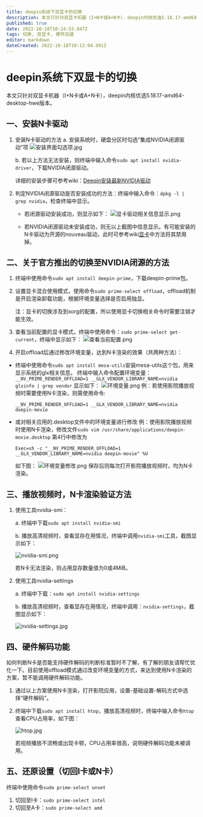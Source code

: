 ```yaml
---
title: deepin系统下双显卡的切换
description: 本文只针对双显卡机器（I+N卡或A+N卡），deepin内核优选5.18.17-amd64-desktop-hwe版本
published: true
date: 2022-10-18T10:24:53.847Z
tags: 切换, 双显卡, 硬件加速
editor: markdown
dateCreated: 2022-10-18T10:12:04.991Z
---
```


# deepin系统下双显卡的切换

本文只针对双显卡机器（I+N卡或A+N卡），deepin内核优选5.18.17-amd64-desktop-hwe版本。

## 一、安装N卡驱动

1. 安装N卡驱动的方法
   a. 安装系统时，硬盘分区时勾选“集成NVIDIA闭源驱动”项
   ![安装界面勾选项.jpg](/for_trans/切换显卡/安装界面勾选项.jpg)

    b. 若以上方法无法安装，则终端中输入命令`sudo apt install nvidia-driver`，下载NVIDIA闭源驱动。

   详细的安装步骤可参考wiki：[Deepin安装最新NVIDIA驱动](https://wiki.deepin.org/zh/05_%E6%8C%89%E7%A1%AC%E4%BB%B6%E7%9F%A5%E8%AF%86%E7%82%B9%E5%88%92%E5%88%86/01_%E7%94%B5%E8%84%91%E9%87%8D%E5%90%AF%E5%8F%AF%E7%94%A8%E7%9A%84%E7%A1%AC%E4%BB%B6/02_%E5%85%B3%E4%BA%8E%E6%98%BE%E5%8D%A1/Deepin%E5%AE%89%E8%A3%85%E6%9C%80%E6%96%B0NVIDIA%E9%A9%B1%E5%8A%A8 )

2. 判定NVIDIA闭源驱动是否安装成功的方法：终端中输入命令：`dpkg -l | grep nvidia`，检查终端中显示。

   - 若闭源驱动安装成功，则显示如下：
    ![显卡驱动相关信息显示.png](/for_trans/切换显卡/显卡驱动相关信息显示.png)

   - 若NVIDIA闭源驱动未安装成功，则无以上截图中信息显示。有可能安装的N卡驱动为开源的nouveau驱动，此时可参考wiki[显卡](https://wiki.deepin.org/zh/05_%E6%8C%89%E7%A1%AC%E4%BB%B6%E7%9F%A5%E8%AF%86%E7%82%B9%E5%88%92%E5%88%86/01_%E7%94%B5%E8%84%91%E9%87%8D%E5%90%AF%E5%8F%AF%E7%94%A8%E7%9A%84%E7%A1%AC%E4%BB%B6/02_%E5%85%B3%E4%BA%8E%E6%98%BE%E5%8D%A1/%E6%98%BE%E5%8D%A1)中方法将其禁用掉。

## 二、关于官方推出的切换至NVIDIA闭源的方法

   1. 终端中使用命令`sudo apt install deepin-prime`，下载deepin-prime包。

   2. 设置显卡混合使用模式，使用命令`sudo prime-select offload`，offload机制是开启渲染卸载功能，根据环境变量选择是否启用独显。

      注：显卡的切换涉及到xorg的配置，所以使用显卡切换相关命令时需要注销才能生效。

   3. 查看当前配置的显卡模式，终端中使用命令：`sudo prime-select get-current`，终端中显示如下：
      ![查看当前配置.png](/for_trans/切换显卡/查看当前配置.png)

   4. 开启offload后通过修改环境变量，达到N卡渲染的效果（共两种方法）：

  - 终端中使用命令`sudo apt install mesa-utils`安装mesa-utils这个包，用来显示系统的glx相关信息。
    终端中输入命令配置环境变量：` __NV_PRIME_RENDER_OFFLOAD=1 __GLX_VENDOR_LIBRARY_NAME=nvidia glxinfo | grep vendor`
    显示如下：
        ![环境变量.png](/for_trans/切换显卡/环境变量.png)
        例：若使用影院播放视频时需要使用N卡渲染，则需使用命令:
     ```
     __NV_PRIME_RENDER_OFFLOAD=1 __GLX_VENDOR_LIBRARY_NAME=nvidia deepin-movie
     ```
  - 或对相关应用的.desktop文件中的环境变量进行修改
    例：使用影院播放视频时使用N卡渲染，修改文件`sudo vim /usr/share/applications/deepin-movie.desktop`
    第4行中修改为
    ```  
    Exec=sh -c "__NV_PRIME_RENDER_OFFLOAD=1 __GLX_VENDOR_LIBRARY_NAME=nvidia deepin-movie" %U
    ```
    如下图：
    ![环境变量修改.png](/for_trans/切换显卡/环境变量修改.png)
    保存后则每次打开影院播放视频时，均为N卡渲染。

## 三、播放视频时，N卡渲染验证方法

1. 使用工具nvidia-smi：

   a. 终端中下载`sudo apt install nvidia-smi`

   b. 播放高清视频时，查看显存在用情况，终端中调用`nvidia-smi`工具，截图显示如下：

   ![nvidia-smi.png](/for_trans/切换显卡/nvidia-smi.png)

   若N卡无法渲染，则占用显存数量值为0或4MiB。

2. 使用工具nvidia-settings

   a. 终端中下载：`sudo apt install nvidia-settings`

   b. 播放高清视频时，查看显存在用情况，终端中调用：`nvidia-settings`，截图显示如下：

   ![nvidia-settings.jpg](/for_trans/切换显卡/nvidia-settings.jpg)

## 四、硬件解码功能

如何判断N卡是否能支持硬件解码的判断标准暂时不了解，有了解的朋友请帮忙优化一下。目前使用offload模式通过改变环境变量的方式，来达到使用N卡渲染的方案，暂不能调用硬件解码功能。

1. 通过以上方案使用N卡渲染，打开影院应用，设置-基础设置-解码方式中选择“硬件解码”。

2. 终端中下载`sudo apt install htop`，播放高清视频时，终端中输入命令`htop`查看CPU占用率，如下图：

   ![htop.jpg](/for_trans/切换显卡/htop.jpg)

   若视频播放不流畅或出现卡顿，CPU占用率很高，说明硬件解码功能未被调用。

## 五、还原设置（切回I卡或N卡）

终端中使用命令`sudo prime-select unset`

1. 切回至I卡：`sudo prime-select intel`
2. 切回至A卡：`sudo prime-select amd`